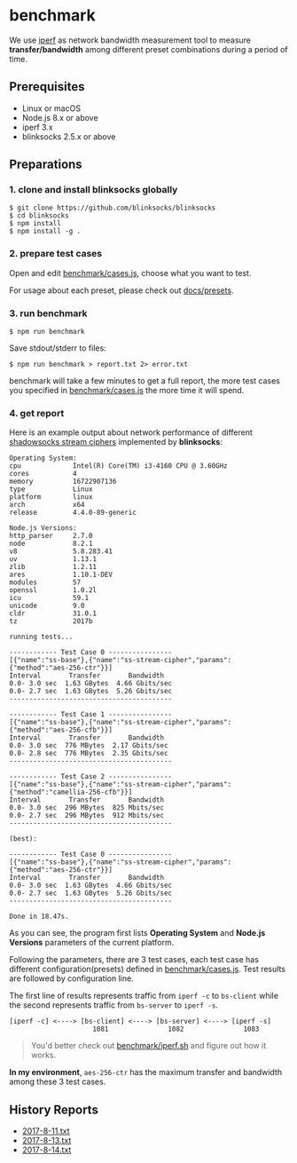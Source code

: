 # benchmark

We use [iperf](https://en.wikipedia.org/wiki/Iperf) as network bandwidth measurement tool to measure **transfer/bandwidth** among different preset combinations during a period of time.

## Prerequisites

* Linux or macOS
* Node.js 8.x or above
* iperf 3.x
* blinksocks 2.5.x or above

## Preparations

### 1. clone and install blinksocks globally

```
$ git clone https://github.com/blinksocks/blinksocks
$ cd blinksocks
$ npm install
$ npm install -g .
```

### 2. prepare test cases

Open and edit [benchmark/cases.js], choose what you want to test.

For usage about each preset, please check out [docs/presets].

### 3. run benchmark

```
$ npm run benchmark
```

Save stdout/stderr to files:

```
$ npm run benchmark > report.txt 2> error.txt
```

benchmark will take a few minutes to get a full report, the more test cases you specified in [benchmark/cases.js] the more time it will spend.

### 4. get report

Here is an example output about network performance of different [shadowsocks stream ciphers] implemented by **blinksocks**:

```
Operating System:
cpu             Intel(R) Core(TM) i3-4160 CPU @ 3.60GHz
cores           4
memory          16722907136
type            Linux
platform        linux
arch            x64
release         4.4.0-89-generic

Node.js Versions:
http_parser     2.7.0
node            8.2.1
v8              5.8.283.41
uv              1.13.1
zlib            1.2.11
ares            1.10.1-DEV
modules         57
openssl         1.0.2l
icu             59.1
unicode         9.0
cldr            31.0.1
tz              2017b

running tests...

------------ Test Case 0 ----------------
[{"name":"ss-base"},{"name":"ss-stream-cipher","params":{"method":"aes-256-ctr"}}]
Interval       Transfer       Bandwidth
0.0- 3.0 sec  1.63 GBytes  4.66 Gbits/sec
0.0- 2.7 sec  1.63 GBytes  5.26 Gbits/sec
-----------------------------------------

------------ Test Case 1 ----------------
[{"name":"ss-base"},{"name":"ss-stream-cipher","params":{"method":"aes-256-cfb"}}]
Interval       Transfer       Bandwidth
0.0- 3.0 sec  776 MBytes  2.17 Gbits/sec
0.0- 2.8 sec  776 MBytes  2.35 Gbits/sec
-----------------------------------------

------------ Test Case 2 ----------------
[{"name":"ss-base"},{"name":"ss-stream-cipher","params":{"method":"camellia-256-cfb"}}]
Interval       Transfer       Bandwidth
0.0- 3.0 sec  296 MBytes  825 Mbits/sec
0.0- 2.7 sec  296 MBytes  912 Mbits/sec
-----------------------------------------

(best):

------------ Test Case 0 ----------------
[{"name":"ss-base"},{"name":"ss-stream-cipher","params":{"method":"aes-256-ctr"}}]
Interval       Transfer       Bandwidth
0.0- 3.0 sec  1.63 GBytes  4.66 Gbits/sec
0.0- 2.7 sec  1.63 GBytes  5.26 Gbits/sec
-----------------------------------------

Done in 18.47s.
```

As you can see, the program first lists **Operating System** and **Node.js Versions** parameters of the current platform.

Following the parameters, there are 3 test cases, each test case has different configuration(presets) defined in [benchmark/cases.js]. Test results are followed by configuration line.

The first line of results represents traffic from `iperf -c` to `bs-client` while the second represents traffic from `bs-server` to `iperf -s`.

```
[iperf -c] <----> [bs-client] <----> [bs-server] <----> [iperf -s]
                     1081               1082               1083
```

> You'd better check out [benchmark/iperf.sh] and figure out how it works.

**In my environment**, `aes-256-ctr` has the maximum transfer and bandwidth among these 3 test cases.

## History Reports

* [2017-8-11.txt](../../benchmark/reports/2017-8-11.txt)
* [2017-8-13.txt](../../benchmark/reports/2017-8-13.txt)
* [2017-8-14.txt](../../benchmark/reports/2017-8-14.txt)

[benchmark/cases.js]: ./cases.js
[benchmark/iperf.sh]: ./iperf.sh
[docs/presets]: ../docs/presets
[shadowsocks stream ciphers]: https://shadowsocks.org/en/spec/Stream-Ciphers.html
